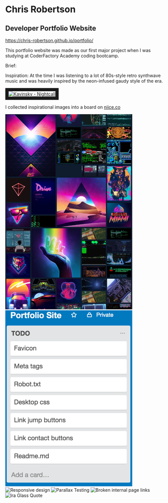 # Chris Robertson
## Developer Portfolio Website

https://chris-robertson.github.io/portfolio/

This portfolio website was made as our first major project when I was studying at CoderFactory Academy coding bootcamp.

Brief:

Inspiration:
At the time I was listening to a lot of 80s-style retro synthwave music and was heavily inspired by the neon-infused gaudy style of the era.

<a href="http://www.youtube.com/watch?feature=player_embedded&v=MV_3Dpw-BRY
" target="_blank"><img src="http://img.youtube.com/vi/MV_3Dpw-BRY/0.jpg" 
alt="Kavinsky - Nightcall" width="240" height="180" border="10" /></a>

I collected inspirational images into a board on [niice.co](https://niice.co/m/4dbeb203f69cb87f0b3b8c04d6e8d6d7)

<img src="https://github.com/Chris-Robertson/portfolio/blob/master/images/readme/niice_inspiration_board.png" alt="niice.co inspiration board" width="400" />

<img src="https://github.com/Chris-Robertson/portfolio/blob/master/images/readme/portfolio_trello.png" alt="niice.co inspiration board" width="400" />

<img src="https://github.com/Chris-Robertson/portfolio/blob/master/images/gifs/responsive_design_01.gif" alt="Responsive design" width="400" />

<img src="https://github.com/Chris-Robertson/portfolio/blob/master/images/gifs/parallax_testing_01.gif" alt="Parallax Testing" width="400" />

<img src="https://github.com/Chris-Robertson/portfolio/blob/master/images/gifs/jump_links_broken_01.gif" alt="Broken internal page links" width="400" />

<img src="https://github.com/Chris-Robertson/portfolio/blob/master/images/gifs/ira_glass_quote_02.gif" alt="Ira Glass Quote" width="400" />

